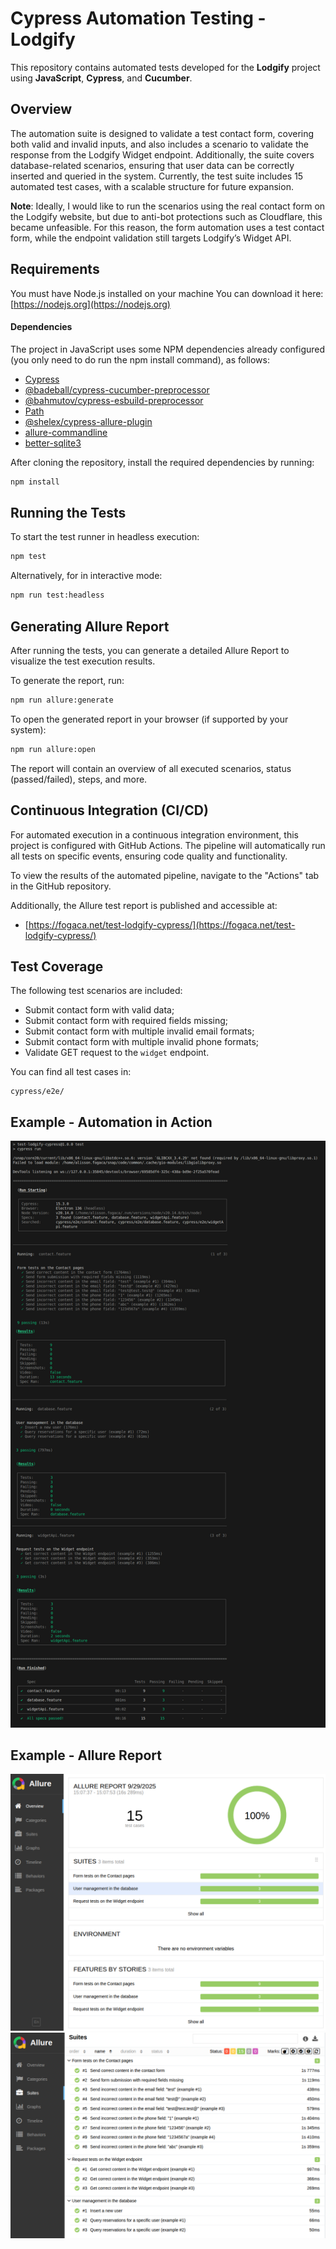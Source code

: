 # Cypress Automation Testing - Lodgify

This repository contains automated tests developed for the **Lodgify** project using **JavaScript**, **Cypress**, and **Cucumber**.

## Overview

The automation suite is designed to validate a test contact form, covering both valid and invalid inputs, and also includes a scenario to validate the response from the Lodgify Widget endpoint. Additionally, the suite covers database-related scenarios, ensuring that user data can be correctly inserted and queried in the system. Currently, the test suite includes 15 automated test cases, with a scalable structure for future expansion.

**Note**: Ideally, I would like to run the scenarios using the real contact form on the Lodgify website, but due to anti-bot protections such as Cloudflare, this became unfeasible. For this reason, the form automation uses a test contact form, while the endpoint validation still targets Lodgify’s Widget API.

## Requirements

You must have Node.js installed on your machine You can download it here: [https://nodejs.org](https://nodejs.org)

#### Dependencies

The project in JavaScript uses some NPM dependencies already configured (you only need to do run the npm install command), as follows:

- [Cypress](https://www.npmjs.com/package/cypress)
- [@badeball/cypress-cucumber-preprocessor](https://www.npmjs.com/package/@badeball/cypress-cucumber-preprocessor)
- [@bahmutov/cypress-esbuild-preprocessor](https://www.npmjs.com/package/@bahmutov/cypress-esbuild-preprocessor)
- [Path](https://www.npmjs.com/package/path)
- [@shelex/cypress-allure-plugin](https://www.npmjs.com/package/@shelex/cypress-allure-plugin)
- [allure-commandline](https://www.npmjs.com/package/allure-commandline)
- [better-sqlite3](https://www.npmjs.com/package/better-sqlite3)

After cloning the repository, install the required dependencies by running:

```bash
npm install
```

## Running the Tests

To start the test runner in headless execution:

```bash
npm test
```

Alternatively, for in interactive mode:

```bash
npm run test:headless
```

## Generating Allure Report

After running the tests, you can generate a detailed Allure Report to visualize the test execution results.

To generate the report, run:

```bash
npm run allure:generate
```

To open the generated report in your browser (if supported by your system):

```bash
npm run allure:open
```

The report will contain an overview of all executed scenarios, status (passed/failed), steps, and more.

## Continuous Integration (CI/CD)

For automated execution in a continuous integration environment, this project is configured with GitHub Actions. The pipeline will automatically run all tests on specific events, ensuring code quality and functionality.

To view the results of the automated pipeline, navigate to the "Actions" tab in the GitHub repository.

Additionally, the Allure test report is published and accessible at:

- [https://fogaca.net/test-lodgify-cypress/](https://fogaca.net/test-lodgify-cypress/)

## Test Coverage

The following test scenarios are included:

- Submit contact form with valid data;
- Submit contact form with required fields missing;
- Submit contact form with multiple invalid email formats;
- Submit contact form with multiple invalid phone formats;
- Validate GET request to the `widget` endpoint.

You can find all test cases in:

```
cypress/e2e/
```

## Example - Automation in Action

![running](test-result.png)

## Example - Allure Report

![allure](allure-result-1.png) ![allure](allure-result-2.png)
